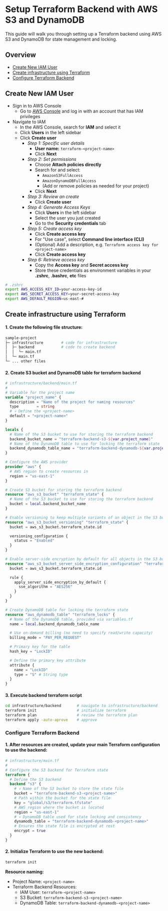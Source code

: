 # Setup Terraform Backend with AWS S3 and DynamoDB

This guide will walk you through setting up a Terraform backend using AWS S3 and DynamoDB for state management and locking.

## Overview

- [Create New IAM User](#create-new-iam-user)
- [Create infrastructure using Terraform](#create-infrastructure-using-terraform)
- [Configure Terraform Backend](#configure-terraform-backend)

## Create New IAM User

- Sign in to AWS Console
  - Go to [AWS Console](https://console.aws.amazon.com/) and log in with an account that has IAM privileges
- Navigate to IAM
  - In the AWS Console, search for **IAM** and select it
  - Click **Users** in the left sidebar
  - Click **Create user**
    - _Step 1: Specific user details_
      - **User name:** `terraform-<project-name>`
      - Click **Next**
    - _Step 2: Set permissions_
      - Choose **Attach policies directly**
      - Search for and select:
        - `AmazonS3FullAccess`
        - `AmazonDynamoDBFullAccess`
        - (Add or remove policies as needed for your project)
      - Click **Next**
    - _Step 3: Review an create_
      - Click **Create user**
    - _Step 4: Generate Access Keys_
      - Click **Users** in the left sidebar
      - Select the user you just created
      - Go to the **Security credentials** tab
    - _Step 5: Create access key_
      - Click **Create access key**
      - For "Use case", select **Command line interface (CLI)**
      - (Optional) Add a description, e.g. `Terraform access key for <project-name>`
      - Click **Create access key**
    - _Step 6: Retrieve access key_
      - Copy the **Access key** and **Secret access key**
      - Store these credentials as environment variables in your **.zshrc**, **.bashrc**, **etc** files

```sh
# .zshrc
export AWS_ACCESS_KEY_ID=your-access-key-id
export AWS_SECRET_ACCESS_KEY=your-secret-access-key
export AWS_DEFAULT_REGION=us-east-#
```

## Create infrastructure using Terraform

#### 1. Create the following file structure:

```sh
sample-project
├─ infrastructure        # code for infrastructure
│  ├─ backend            # code to create backend
│  │  └─ main.tf
│  └─ main.tf
└─ ... other files
```

#### 2. Create S3 bucket and DynamoDB table for terraform backend

```terraform
# infrastructure/backend/main.tf
#
# Variable for the project name
variable "project_name" {
  description = "Name of the project for naming resources"
  type        = string
  # 💀 Define the <project-name>
  default = "<project-name>"
}

locals {
  # Name of the S3 bucket to use for storing the terraform backend
  backend_bucket_name = "terraform-backend-s3-${var.project_name}"
  # Name of the DynamoDB table to use for locking the terraform state
  backend_dynamodb_table_name = "terraform-backend-dynamodb-${var.project_name}"
}

# Configure the AWS provider
provider "aws" {
  # AWS region to create resources in
  region = "us-east-1"
}

# Create S3 bucket for storing the terraform backend
resource "aws_s3_bucket" "terraform_state" {
  # Name of the S3 bucket to use for storing the terraform backend
  bucket = local.backend_bucket_name
}

# Enable versioning to keep multiple variants of an object in the S3 bucket
resource "aws_s3_bucket_versioning" "terraform_state" {
  bucket = aws_s3_bucket.terraform_state.id

  versioning_configuration {
    status = "Enabled"
  }
}

# Enable server-side encryption by default for all objects in the S3 bucket
resource "aws_s3_bucket_server_side_encryption_configuration" "terraform_state" {
  bucket = aws_s3_bucket.terraform_state.id

  rule {
    apply_server_side_encryption_by_default {
      sse_algorithm = "AES256"
    }
  }
}

# Create DynamoDB table for locking the terraform state
resource "aws_dynamodb_table" "terraform_locks" {
  # Name of the DynamoDB table, provided via variables.tf
  name = local.backend_dynamodb_table_name

  # Use on-demand billing (no need to specify read/write capacity)
  billing_mode = "PAY_PER_REQUEST"

  # Primary key for the table
  hash_key = "LockID"

  # Define the primary key attribute
  attribute {
    name = "LockID"
    type = "S" # String type
  }
}
```

#### 3. Execute backend terraform script

```sh
cd infrastructure/backend       # navigate to infrastructure/backend
terraform init                  # initialize terraform
terraform plan                  # review the terraform plan
terraform apply -auto-aprove    # approve
```

### Configure Terraform Backend

#### 1. After resources are created, update your main Terraform configuration to use the backend:

```terraform
# infrastructure/main.tf
#
# Configure the S3 backend for Terraform state
terraform {
  # Define the S3 backend
  backend "s3" {
    # 💀 Name of the S3 bucket to store the state file
    bucket = "terraform-backend-s3-<project-name>"
    # Path within the bucket for the state file
    key = "global/s3/terraform.tfstate"
    # AWS region where the bucket is located
    region = "us-east-1"
    # 💀 DynamoDB table used for state locking and consistency
    dynamodb_table = "terraform-backend-dynamodb-<project-name>"
    # Ensures the state file is encrypted at rest
    encrypt = true
  }
}
```

#### 2. Initialize Terraform to use the new backend:

```sh
terraform init
```

**Resource naming:**

- Project Name: `<project-name>`
- Terraform Backend Resources:
  - IAM User: `terraform-<project-name>`
  - S3 Bucket: `terraform-backend-s3-<project-name>`
  - DynamoDB Table: `terraform-backend-dynamodb-<project-name>`
